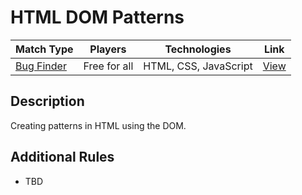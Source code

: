 HTML DOM Patterns
=================

Match Type | Players | Technologies | Link
--- | --- | --- | ---
[Bug Finder](http://kirupa-racquet-club.github.io/match-types/#bug_squash) | Free for all | HTML, CSS, JavaScript | [View](http://kirupa-racquet-club.github.io/kirupa-tennis-html-dom-patterns/)


Description
-----------

Creating patterns in HTML using the DOM.


Additional Rules
----------------

* TBD
